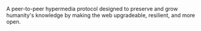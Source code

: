A peer-to-peer hypermedia protocol designed to preserve and grow humanity's knowledge by making the web upgradeable, resilient, and more open.